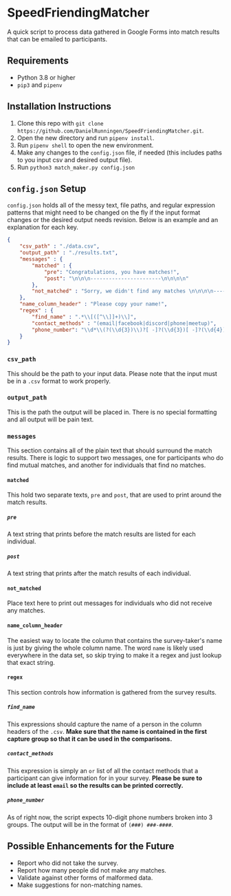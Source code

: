 # SpeedFriendingMatcher

A quick script to process data gathered in Google Forms into match results that can be emailed to participants.

## Requirements

* Python 3.8 or higher
* `pip3` and `pipenv`

## Installation Instructions

1. Clone this repo with `git clone https://github.com/DanielRunningen/SpeedFriendingMatcher.git`.
2. Open the new directory and run `pipenv install`.
3. Run `pipenv shell` to open the new environment.
4. Make any changes to the `config.json` file, if needed (this includes paths to you input csv and desired output file).
5. Run `python3 match_maker.py config.json`

## `config.json` Setup

`config.json` holds all of the messy text, file paths, and regular expression patterns that might need to be changed on the fly if the input format changes or the desired output needs revision.
Below is an example and an explanation for each key.

```json
{
    "csv_path" : "./data.csv",
    "output_path" : "./results.txt",
    "messages" : {
        "matched" : {
            "pre": "Congratulations, you have matches!",
            "post": "\n\n\n-----------------------\n\n\n\n"
        },
        "not_matched" : "Sorry, we didn't find any matches \n\n\n\n-----------------------\n\n\n\n"
    },
    "name_column_header" : "Please copy your name!",
    "regex" : {
        "find_name" : ".*\\[([^\\]]+)\\]",
        "contact_methods" : "(email|facebook|discord|phone|meetup)",
        "phone_number": "\\d*\\(?(\\d{3})\\)?[ -]?(\\d{3})[ -]?(\\d{4})"
    }
}
```

### `csv_path`

This should be the path to your input data.
Please note that the input must be in a `.csv` format to work properly.

### `output_path`

This is the path the output will be placed in.
There is no special formatting and all output will be pain text.

### `messages`

This section contains all of the plain text that should surround the match results.
There is logic to support two messages, one for participants who do find mutual matches, and another for individuals that find no matches.

#### `matched`

This hold two separate texts, `pre` and `post`, that are used to print around the match results.

##### `pre`

A text string that prints before the match results are listed for each individual.

##### `post`

A text string that prints after the match results of each individual.

#### `not_matched`

Place text here to print out messages for individuals who did not receive any matches.

#### `name_column_header`

The easiest way to locate the column that contains the survey-taker's name is just by giving the whole column name.
The word `name` is likely used everywhere in the data set, so skip trying to make it a regex and just lookup that exact string.

#### `regex`

This section controls how information is gathered from the survey results.

##### `find_name`

This expressions should capture the name of a person in the column headers of the `.csv`.
**Make sure that the name is contained in the first capture group so that it can be used in the comparisons.**

##### `contact_methods`

This expression is simply an `or` list of all the contact methods that a participant can give information for in your survey.
**Please be sure to include at least `email` so the results can be printed correctly.**

##### `phone_number`

As of right now, the script expects 10-digit phone numbers broken into 3 groups.
The output will be in the format of `(###) ###-####`.

## Possible Enhancements for the Future

* Report who did not take the survey.
* Report how many people did not make any matches.
* Validate against other forms of malformed data.
* Make suggestions for non-matching names.

